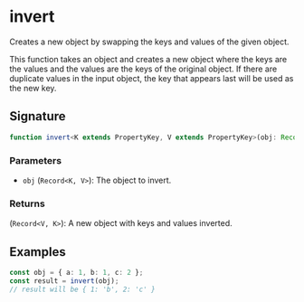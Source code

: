 # invert

Creates a new object by swapping the keys and values of the given object.

This function takes an object and creates a new object where the keys are the values and the values are the keys of the original object. If there are duplicate values in the input object, the key that appears last will be used as the new key.

## Signature

```typescript
function invert<K extends PropertyKey, V extends PropertyKey>(obj: Record<K, V>): Record<V, K>;
```

### Parameters

- `obj` (`Record<K, V>`): The object to invert.

### Returns

(`Record<V, K>`): A new object with keys and values inverted.

## Examples

```typescript
const obj = { a: 1, b: 1, c: 2 };
const result = invert(obj);
// result will be { 1: 'b', 2: 'c' }
```
